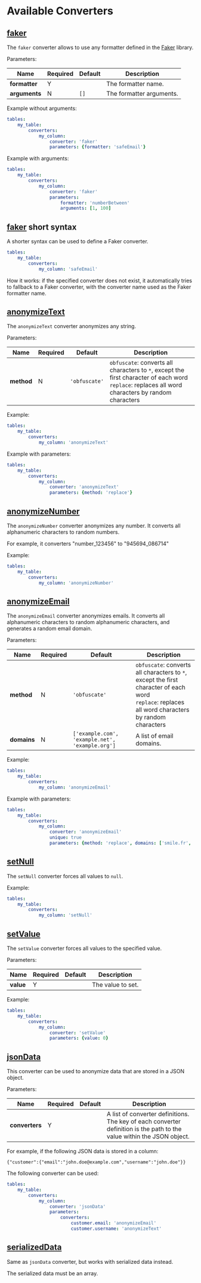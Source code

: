 # Available Converters

## [faker](src/Converter/Faker.php)

The `faker` converter allows to use any formatter defined in the [Faker](https://github.com/fzaninotto/Faker) library.

Parameters:

| Name | Required | Default | Description |
| --- | --- | --- | --- |
| **formatter** | Y | | The formatter name. |
| **arguments** | N | `[]` | The formatter arguments. |

Example without arguments:

```yaml
tables:
    my_table:
        converters:
            my_column:
                converter: 'faker'
                parameters: {formatter: 'safeEmail'}
```

Example with arguments:

```yaml
tables:
    my_table:
        converters:
            my_column:
                converter: 'faker'
                parameters:
                    formatter: 'numberBetween'
                    arguments: [1, 100]
```

## [faker](src/Converter/Faker.php) short syntax

A shorter syntax can be used to define a Faker converter.

```yaml
tables:
    my_table:
        converters:
            my_column: 'safeEmail'
```

How it works: if the specified converter does not exist, it automatically tries to fallback to a Faker converter, with the converter name used as the Faker formatter name.

## [anonymizeText](src/Converter/Anonymize/AnonymizeText.php)

The `anonymizeText` converter anonymizes any string.

Parameters:

| Name | Required | Default | Description |
| --- | --- | --- | --- |
| **method** | N | `'obfuscate'`| `obfuscate`: converts all characters to `*`, except the first character of each word<br>`replace`: replaces all word characters by random characters |

Example:

```yaml
tables:
    my_table:
        converters:
            my_column: 'anonymizeText'
```

Example with parameters:

```yaml
tables:
    my_table:
        converters:
            my_column:
                converter: 'anonymizeText'
                parameters: {method: 'replace'}
```

## [anonymizeNumber](src/Converter/Anonymize/AnonymizeNumber.php)

The `anonymizeNumber` converter anonymizes any number.
It converts all alphanumeric characters to random numbers.

For example, it converters "number_123456" to "945694_086714"

Example:

```yaml
tables:
    my_table:
        converters:
            my_column: 'anonymizeNumber'
```

## [anonymizeEmail](src/Converter/Anonymize/AnonymizeEmail.php)

The `anonymizeEmail` converter anonymizes emails.
It converts all alphanumeric characters to random alphanumeric characters, and generates a random email domain.

Parameters:

| Name | Required | Default | Description |
| --- | --- | --- | --- |
| **method** | N | `'obfuscate'`| `obfuscate`: converts all characters to `*`, except the first character of each word<br>`replace`: replaces all word characters by random characters |
| **domains** | N | `['example.com', 'example.net', 'example.org']` | A list of email domains. |

Example:

```yaml
tables:
    my_table:
        converters:
            my_column: 'anonymizeEmail'
```

Example with parameters:

```yaml
tables:
    my_table:
        converters:
            my_column:
                converter: 'anonymizeEmail'
                unique: true
                parameters: {method: 'replace', domains: ['smile.fr', 'smile.eu']}
```

## [setNull](src/Converter/Setter/SetNull.php)

The `setNull` converter forces all values to `null`.

Example:

```yaml
tables:
    my_table:
        converters:
            my_column: 'setNull'
```

## [setValue](src/Converter/Setter/SetValue.php)

The `setValue` converter forces all values to the specified value.

Parameters:

| Name | Required | Default | Description |
| --- | --- | --- | --- |
| **value** | Y | | The value to set. |

Example:

```yaml
tables:
    my_table:
        converters:
            my_column:
                converter: 'setValue'
                parameters: {value: 0}
```

## [jsonData](src/Converter/Proxy/JsonData.php)

This converter can be used to anonymize data that are stored in a JSON object.

Parameters:

| Name | Required | Default | Description |
| --- | --- | --- | --- |
| **converters** | Y | | A list of converter definitions. The key of each converter definition is the path to the value within the JSON object. |

For example, if the following JSON data is stored in a column:

`{"customer":{"email":"john.doe@example.com","username":"john.doe"}}`

The following converter can be used:

```yaml
tables:
    my_table:
        converters:
            my_column:
                converter: 'jsonData'
                parameters:
                    converters:
                        customer.email: 'anonymizeEmail'
                        customer.username: 'anonymizeText'
```

## [serializedData](src/Converter/Proxy/SerializedData.php)

Same as `jsonData` converter, but works with serialized data instead.

The serialized data must be an array.
